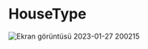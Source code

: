# HouseType



![Ekran görüntüsü 2023-01-27 200215](https://user-images.githubusercontent.com/86763468/215148622-33b4a8f2-d8a1-4836-89d2-abdcf6dbf927.png)
